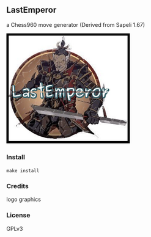 ## LastEmperor
a Chess960 move generator (Derived from Sapeli 1.67)

![LastEmperor](https://raw.githubusercontent.com/SamuraiDangyo/LastEmperor/master/logo.jpg?token=AL35PS2D4KZBUSMWP4WEPLC6A4SIA)

### Install
```make install```

### Credits
logo graphics

### License
GPLv3

